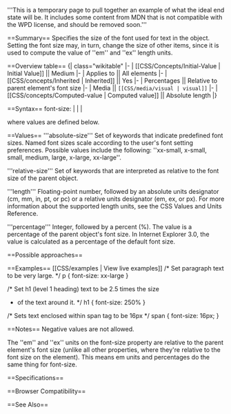 '''This is a temporary page to pull together an example of what the ideal end state will be. It includes some content from MDN that is not compatible with the WPD license, and should be removed soon.'''

==Summary==
Specifies the size of the font used for text in the object. Setting the font size may, in turn, change the size of other items, since it is used to compute the value of ''em'' and ''ex'' length units.

==Overview table==
{| class="wikitable"
|-
| [[CSS/Concepts/Initial-Value | Initial Value]] || Medium
|-
| Applies to || All elements
|-
| [[CSS/concepts/Inherited | Inherited]] || Yes
|-
| Percentages || Relative to parent element's font size
|-
| Media || <code>[[CSS/media/visual | visual]]</code>
|-
| [[CSS/concepts/Computed-value | Computed value]] || Absolute length
|}

==Syntax==
font-size: <absolute-size> | <relative-size> | <length> | <percentage> 

where values are defined below.

==Values==
'''absolute-size'''
Set of keywords that indicate predefined font sizes. Named font sizes scale according to the user's font setting preferences. Possible values include the following: ''xx-small, x-small, small, medium, large, x-large, xx-large''. 

'''relative-size''' 
Set of keywords that are interpreted as relative to the font size of the parent object.

'''length''' 
Floating-point number, followed by an absolute units designator (cm, mm, in, pt, or pc) or a relative units designator (em, ex, or px). For more information about the supported length units, see the CSS Values and Units Reference. 

'''percentage''' 
Integer, followed by a percent (%). The value is a percentage of the parent object's font size. In Internet Explorer 3.0, the value is calculated as a percentage of the default font size.

==Possible approaches==


==Examples==
[[CSS/examples | View live examples]]
<syntaxhighlight>
/* Set paragraph text to be very large. */
p { font-size: xx-large }
 
/* Set h1 (level 1 heading) text to be 2.5 times the size
 * of the text around it. */
h1 { font-size: 250% }
 
/* Sets text enclosed within span tag to be 16px */
span { font-size: 16px; }
</syntaxhighlight>

==Notes==
Negative values are not allowed. 

The ''em'' and ''ex'' units on the font-size property are relative to the parent element's font size (unlike all other properties, where they're relative to the font size on the element). This means em units and percentages do the same thing for font-size.

==Specifications==

==Browser Compatibility==

==See Also==